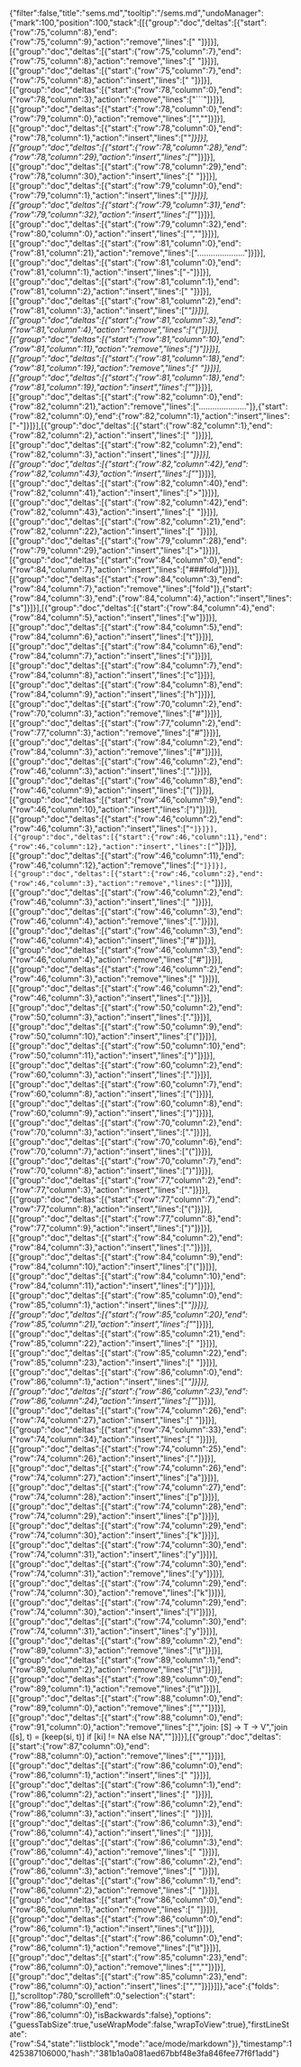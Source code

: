 {"filter":false,"title":"sems.md","tooltip":"/sems.md","undoManager":{"mark":100,"position":100,"stack":[[{"group":"doc","deltas":[{"start":{"row":75,"column":8},"end":{"row":75,"column":9},"action":"remove","lines":[" "]}]}],[{"group":"doc","deltas":[{"start":{"row":75,"column":7},"end":{"row":75,"column":8},"action":"remove","lines":[" "]}]}],[{"group":"doc","deltas":[{"start":{"row":75,"column":7},"end":{"row":75,"column":8},"action":"insert","lines":[" "]}]}],[{"group":"doc","deltas":[{"start":{"row":78,"column":0},"end":{"row":78,"column":3},"action":"remove","lines":["```"]}]}],[{"group":"doc","deltas":[{"start":{"row":78,"column":0},"end":{"row":79,"column":0},"action":"remove","lines":["",""]}]}],[{"group":"doc","deltas":[{"start":{"row":78,"column":0},"end":{"row":78,"column":1},"action":"insert","lines":["*"]}]}],[{"group":"doc","deltas":[{"start":{"row":78,"column":28},"end":{"row":78,"column":29},"action":"insert","lines":["*"]}]}],[{"group":"doc","deltas":[{"start":{"row":78,"column":29},"end":{"row":78,"column":30},"action":"insert","lines":[" "]}]}],[{"group":"doc","deltas":[{"start":{"row":79,"column":0},"end":{"row":79,"column":1},"action":"insert","lines":["*"]}]}],[{"group":"doc","deltas":[{"start":{"row":79,"column":31},"end":{"row":79,"column":32},"action":"insert","lines":["*"]}]}],[{"group":"doc","deltas":[{"start":{"row":79,"column":32},"end":{"row":80,"column":0},"action":"insert","lines":["",""]}]}],[{"group":"doc","deltas":[{"start":{"row":81,"column":0},"end":{"row":81,"column":21},"action":"remove","lines":["....................."]}]}],[{"group":"doc","deltas":[{"start":{"row":81,"column":0},"end":{"row":81,"column":1},"action":"insert","lines":["-"]}]}],[{"group":"doc","deltas":[{"start":{"row":81,"column":1},"end":{"row":81,"column":2},"action":"insert","lines":[" "]}]}],[{"group":"doc","deltas":[{"start":{"row":81,"column":2},"end":{"row":81,"column":3},"action":"insert","lines":["*"]}]}],[{"group":"doc","deltas":[{"start":{"row":81,"column":3},"end":{"row":81,"column":4},"action":"remove","lines":["("]}]}],[{"group":"doc","deltas":[{"start":{"row":81,"column":10},"end":{"row":81,"column":11},"action":"remove","lines":[")"]}]}],[{"group":"doc","deltas":[{"start":{"row":81,"column":18},"end":{"row":81,"column":19},"action":"remove","lines":[" "]}]}],[{"group":"doc","deltas":[{"start":{"row":81,"column":18},"end":{"row":81,"column":19},"action":"insert","lines":["*"]}]}],[{"group":"doc","deltas":[{"start":{"row":82,"column":0},"end":{"row":82,"column":21},"action":"remove","lines":["....................."]},{"start":{"row":82,"column":0},"end":{"row":82,"column":1},"action":"insert","lines":["-"]}]}],[{"group":"doc","deltas":[{"start":{"row":82,"column":1},"end":{"row":82,"column":2},"action":"insert","lines":[" "]}]}],[{"group":"doc","deltas":[{"start":{"row":82,"column":2},"end":{"row":82,"column":3},"action":"insert","lines":["*"]}]}],[{"group":"doc","deltas":[{"start":{"row":82,"column":42},"end":{"row":82,"column":43},"action":"insert","lines":["*"]}]}],[{"group":"doc","deltas":[{"start":{"row":82,"column":40},"end":{"row":82,"column":41},"action":"insert","lines":[">"]}]}],[{"group":"doc","deltas":[{"start":{"row":82,"column":42},"end":{"row":82,"column":43},"action":"insert","lines":[" "]}]}],[{"group":"doc","deltas":[{"start":{"row":82,"column":21},"end":{"row":82,"column":22},"action":"insert","lines":[" "]}]}],[{"group":"doc","deltas":[{"start":{"row":79,"column":28},"end":{"row":79,"column":29},"action":"insert","lines":[">"]}]}],[{"group":"doc","deltas":[{"start":{"row":84,"column":0},"end":{"row":84,"column":7},"action":"insert","lines":["###fold"]}]}],[{"group":"doc","deltas":[{"start":{"row":84,"column":3},"end":{"row":84,"column":7},"action":"remove","lines":["fold"]},{"start":{"row":84,"column":3},"end":{"row":84,"column":4},"action":"insert","lines":["s"]}]}],[{"group":"doc","deltas":[{"start":{"row":84,"column":4},"end":{"row":84,"column":5},"action":"insert","lines":["w"]}]}],[{"group":"doc","deltas":[{"start":{"row":84,"column":5},"end":{"row":84,"column":6},"action":"insert","lines":["t"]}]}],[{"group":"doc","deltas":[{"start":{"row":84,"column":6},"end":{"row":84,"column":7},"action":"insert","lines":["i"]}]}],[{"group":"doc","deltas":[{"start":{"row":84,"column":7},"end":{"row":84,"column":8},"action":"insert","lines":["c"]}]}],[{"group":"doc","deltas":[{"start":{"row":84,"column":8},"end":{"row":84,"column":9},"action":"insert","lines":["h"]}]}],[{"group":"doc","deltas":[{"start":{"row":70,"column":2},"end":{"row":70,"column":3},"action":"remove","lines":["#"]}]}],[{"group":"doc","deltas":[{"start":{"row":77,"column":2},"end":{"row":77,"column":3},"action":"remove","lines":["#"]}]}],[{"group":"doc","deltas":[{"start":{"row":84,"column":2},"end":{"row":84,"column":3},"action":"remove","lines":["#"]}]}],[{"group":"doc","deltas":[{"start":{"row":46,"column":2},"end":{"row":46,"column":3},"action":"insert","lines":["."]}]}],[{"group":"doc","deltas":[{"start":{"row":46,"column":8},"end":{"row":46,"column":9},"action":"insert","lines":["("]}]}],[{"group":"doc","deltas":[{"start":{"row":46,"column":9},"end":{"row":46,"column":10},"action":"insert","lines":[")"]}]}],[{"group":"doc","deltas":[{"start":{"row":46,"column":2},"end":{"row":46,"column":3},"action":"insert","lines":["`"]}]}],[{"group":"doc","deltas":[{"start":{"row":46,"column":11},"end":{"row":46,"column":12},"action":"insert","lines":["`"]}]}],[{"group":"doc","deltas":[{"start":{"row":46,"column":11},"end":{"row":46,"column":12},"action":"remove","lines":["`"]}]}],[{"group":"doc","deltas":[{"start":{"row":46,"column":2},"end":{"row":46,"column":3},"action":"remove","lines":["`"]}]}],[{"group":"doc","deltas":[{"start":{"row":46,"column":2},"end":{"row":46,"column":3},"action":"insert","lines":[" "]}]}],[{"group":"doc","deltas":[{"start":{"row":46,"column":3},"end":{"row":46,"column":4},"action":"remove","lines":["."]}]}],[{"group":"doc","deltas":[{"start":{"row":46,"column":3},"end":{"row":46,"column":4},"action":"insert","lines":["#"]}]}],[{"group":"doc","deltas":[{"start":{"row":46,"column":3},"end":{"row":46,"column":4},"action":"remove","lines":["#"]}]}],[{"group":"doc","deltas":[{"start":{"row":46,"column":2},"end":{"row":46,"column":3},"action":"remove","lines":[" "]}]}],[{"group":"doc","deltas":[{"start":{"row":46,"column":2},"end":{"row":46,"column":3},"action":"insert","lines":["."]}]}],[{"group":"doc","deltas":[{"start":{"row":50,"column":2},"end":{"row":50,"column":3},"action":"insert","lines":["."]}]}],[{"group":"doc","deltas":[{"start":{"row":50,"column":9},"end":{"row":50,"column":10},"action":"insert","lines":["("]}]}],[{"group":"doc","deltas":[{"start":{"row":50,"column":10},"end":{"row":50,"column":11},"action":"insert","lines":[")"]}]}],[{"group":"doc","deltas":[{"start":{"row":60,"column":2},"end":{"row":60,"column":3},"action":"insert","lines":["."]}]}],[{"group":"doc","deltas":[{"start":{"row":60,"column":7},"end":{"row":60,"column":8},"action":"insert","lines":["("]}]}],[{"group":"doc","deltas":[{"start":{"row":60,"column":8},"end":{"row":60,"column":9},"action":"insert","lines":[")"]}]}],[{"group":"doc","deltas":[{"start":{"row":70,"column":2},"end":{"row":70,"column":3},"action":"insert","lines":["."]}]}],[{"group":"doc","deltas":[{"start":{"row":70,"column":6},"end":{"row":70,"column":7},"action":"insert","lines":["("]}]}],[{"group":"doc","deltas":[{"start":{"row":70,"column":7},"end":{"row":70,"column":8},"action":"insert","lines":[")"]}]}],[{"group":"doc","deltas":[{"start":{"row":77,"column":2},"end":{"row":77,"column":3},"action":"insert","lines":["."]}]}],[{"group":"doc","deltas":[{"start":{"row":77,"column":7},"end":{"row":77,"column":8},"action":"insert","lines":["("]}]}],[{"group":"doc","deltas":[{"start":{"row":77,"column":8},"end":{"row":77,"column":9},"action":"insert","lines":[")"]}]}],[{"group":"doc","deltas":[{"start":{"row":84,"column":2},"end":{"row":84,"column":3},"action":"insert","lines":["."]}]}],[{"group":"doc","deltas":[{"start":{"row":84,"column":9},"end":{"row":84,"column":10},"action":"insert","lines":["("]}]}],[{"group":"doc","deltas":[{"start":{"row":84,"column":10},"end":{"row":84,"column":11},"action":"insert","lines":[")"]}]}],[{"group":"doc","deltas":[{"start":{"row":85,"column":0},"end":{"row":85,"column":1},"action":"insert","lines":["*"]}]}],[{"group":"doc","deltas":[{"start":{"row":85,"column":20},"end":{"row":85,"column":21},"action":"insert","lines":["*"]}]}],[{"group":"doc","deltas":[{"start":{"row":85,"column":21},"end":{"row":85,"column":22},"action":"insert","lines":[" "]}]}],[{"group":"doc","deltas":[{"start":{"row":85,"column":22},"end":{"row":85,"column":23},"action":"insert","lines":[" "]}]}],[{"group":"doc","deltas":[{"start":{"row":86,"column":0},"end":{"row":86,"column":1},"action":"insert","lines":["*"]}]}],[{"group":"doc","deltas":[{"start":{"row":86,"column":23},"end":{"row":86,"column":24},"action":"insert","lines":["*"]}]}],[{"group":"doc","deltas":[{"start":{"row":74,"column":26},"end":{"row":74,"column":27},"action":"insert","lines":[" "]}]}],[{"group":"doc","deltas":[{"start":{"row":74,"column":33},"end":{"row":74,"column":34},"action":"insert","lines":[" "]}]}],[{"group":"doc","deltas":[{"start":{"row":74,"column":25},"end":{"row":74,"column":26},"action":"insert","lines":["."]}]}],[{"group":"doc","deltas":[{"start":{"row":74,"column":26},"end":{"row":74,"column":27},"action":"insert","lines":["a"]}]}],[{"group":"doc","deltas":[{"start":{"row":74,"column":27},"end":{"row":74,"column":28},"action":"insert","lines":["p"]}]}],[{"group":"doc","deltas":[{"start":{"row":74,"column":28},"end":{"row":74,"column":29},"action":"insert","lines":["p"]}]}],[{"group":"doc","deltas":[{"start":{"row":74,"column":29},"end":{"row":74,"column":30},"action":"insert","lines":["k"]}]}],[{"group":"doc","deltas":[{"start":{"row":74,"column":30},"end":{"row":74,"column":31},"action":"insert","lines":["y"]}]}],[{"group":"doc","deltas":[{"start":{"row":74,"column":30},"end":{"row":74,"column":31},"action":"remove","lines":["y"]}]}],[{"group":"doc","deltas":[{"start":{"row":74,"column":29},"end":{"row":74,"column":30},"action":"remove","lines":["k"]}]}],[{"group":"doc","deltas":[{"start":{"row":74,"column":29},"end":{"row":74,"column":30},"action":"insert","lines":["l"]}]}],[{"group":"doc","deltas":[{"start":{"row":74,"column":30},"end":{"row":74,"column":31},"action":"insert","lines":["y"]}]}],[{"group":"doc","deltas":[{"start":{"row":89,"column":2},"end":{"row":89,"column":3},"action":"remove","lines":["\t"]}]}],[{"group":"doc","deltas":[{"start":{"row":89,"column":1},"end":{"row":89,"column":2},"action":"remove","lines":["\t"]}]}],[{"group":"doc","deltas":[{"start":{"row":89,"column":0},"end":{"row":89,"column":1},"action":"remove","lines":["\t"]}]}],[{"group":"doc","deltas":[{"start":{"row":88,"column":0},"end":{"row":89,"column":0},"action":"remove","lines":["",""]}]}],[{"group":"doc","deltas":[{"start":{"row":88,"column":0},"end":{"row":91,"column":0},"action":"remove","lines":["","join: [S] -> T -> V","join ([s], t) = [keep(si, t)] if [ki] != NA else NA",""]}]}],[{"group":"doc","deltas":[{"start":{"row":87,"column":0},"end":{"row":88,"column":0},"action":"remove","lines":["",""]}]}],[{"group":"doc","deltas":[{"start":{"row":86,"column":0},"end":{"row":86,"column":1},"action":"insert","lines":[" "]}]}],[{"group":"doc","deltas":[{"start":{"row":86,"column":1},"end":{"row":86,"column":2},"action":"insert","lines":[" "]}]}],[{"group":"doc","deltas":[{"start":{"row":86,"column":2},"end":{"row":86,"column":3},"action":"insert","lines":[" "]}]}],[{"group":"doc","deltas":[{"start":{"row":86,"column":3},"end":{"row":86,"column":4},"action":"insert","lines":[" "]}]}],[{"group":"doc","deltas":[{"start":{"row":86,"column":3},"end":{"row":86,"column":4},"action":"remove","lines":[" "]}]}],[{"group":"doc","deltas":[{"start":{"row":86,"column":2},"end":{"row":86,"column":3},"action":"remove","lines":[" "]}]}],[{"group":"doc","deltas":[{"start":{"row":86,"column":1},"end":{"row":86,"column":2},"action":"remove","lines":[" "]}]}],[{"group":"doc","deltas":[{"start":{"row":86,"column":0},"end":{"row":86,"column":1},"action":"remove","lines":[" "]}]}],[{"group":"doc","deltas":[{"start":{"row":86,"column":0},"end":{"row":86,"column":1},"action":"insert","lines":["\t"]}]}],[{"group":"doc","deltas":[{"start":{"row":86,"column":0},"end":{"row":86,"column":1},"action":"remove","lines":["\t"]}]}],[{"group":"doc","deltas":[{"start":{"row":85,"column":23},"end":{"row":86,"column":0},"action":"remove","lines":["",""]}]}],[{"group":"doc","deltas":[{"start":{"row":85,"column":23},"end":{"row":86,"column":0},"action":"insert","lines":["",""]}]}]]},"ace":{"folds":[],"scrolltop":780,"scrollleft":0,"selection":{"start":{"row":86,"column":0},"end":{"row":86,"column":0},"isBackwards":false},"options":{"guessTabSize":true,"useWrapMode":false,"wrapToView":true},"firstLineState":{"row":54,"state":"listblock","mode":"ace/mode/markdown"}},"timestamp":1425387106000,"hash":"381b1a0a081aed67bbf48e3fa846fee77f6f1add"}